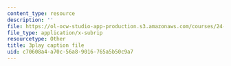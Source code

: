 ```yaml
---
content_type: resource
description: ''
file: https://ol-ocw-studio-app-production.s3.amazonaws.com/courses/24-908-creole-language-and-caribbean-identities-spring-2017/c70608a4a70c56a89016765a5b50c9a7_3WrHSdaC9-A.vtt
file_type: application/x-subrip
resourcetype: Other
title: 3play caption file
uid: c70608a4-a70c-56a8-9016-765a5b50c9a7
---
```

